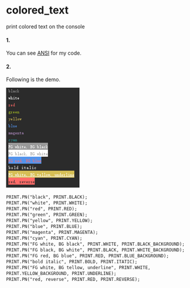 # colored_text
print colored text on the console

#### 1. 
You can see [ANSI](https://zh.wikipedia.org/wiki/ANSI%E8%BD%AC%E4%B9%89%E5%BA%8F%E5%88%97) for my code.

#### 2. 

Following is the demo. 
 
![demo](20180816233802.png)

```
PRINT.PN("black", PRINT.BLACK);
PRINT.PN("white", PRINT.WHITE);
PRINT.PN("red", PRINT.RED);
PRINT.PN("green", PRINT.GREEN);
PRINT.PN("yellow", PRINT.YELLOW);
PRINT.PN("blue", PRINT.BLUE);
PRINT.PN("magenta", PRINT.MAGENTA);
PRINT.PN("cyan", PRINT.CYAN);
PRINT.PN("FG white, BG black", PRINT.WHITE, PRINT.BLACK_BACKGROUND);
PRINT.PN("FG black, BG white", PRINT.BLACK, PRINT.WHITE_BACKGROUND);
PRINT.PN("FG red, BG blue", PRINT.RED, PRINT.BLUE_BACKGROUND);
PRINT.PN("bold italic", PRINT.BOLD, PRINT.ITATIC);
PRINT.PN("FG white, BG tellow, underline", PRINT.WHITE, PRINT.YELLOW_BACKGROUND, PRINT.UNDERLINE);
PRINT.PN("red, reverse", PRINT.RED, PRINT.REVERSE);
```
